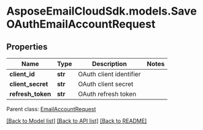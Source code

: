 # AsposeEmailCloudSdk.models.SaveOAuthEmailAccountRequest
## Properties
Name | Type | Description | Notes
------------ | ------------- | ------------- | -------------
**client_id** | **str** | OAuth client identifier | 
**client_secret** | **str** | OAuth client secret | 
**refresh_token** | **str** | OAuth refresh token | 

 Parent class: [EmailAccountRequest](EmailAccountRequest.md)

[[Back to Model list]](README.md#documentation-for-models) [[Back to API list]](README.md#documentation-for-api-endpoints) [[Back to README]](README.md)


